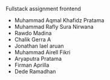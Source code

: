 Fullstack assignment frontend

<ul>
  <li>Muhammad Aqmal Khafidz Pratama</li>
  <li>Muhammad Rafly Sura Nirwana</li>
  <li>Rawdo Madina</li>
  <li>Chalik Gerra A </li>
  <li>Jonathan lael aruan</li>
  <li>Muhammad Airell Fikri</li>
  <li>Aryaputra Pratama</li>
  <li>Firman Aprilla</li>
  <li>Dede Ramadhan</li>
</ul>
